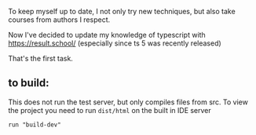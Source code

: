 To keep myself up to date, I not only try new techniques, but also take courses from authors I respect.

Now I've decided to update my knowledge of typescript with https://result.school/ (especially since ts 5 was recently released)

That's the first task.

## to build: 

This does not run the test server, but only compiles files from src. To view the project you need to run ```dist/html``` on the built in IDE server

```
run "build-dev"
```

